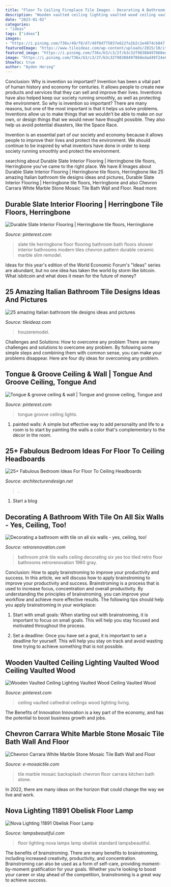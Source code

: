 ```yaml
---
title: "Floor To Ceiling Fireplace Tile Images - Decorating A Bathroom With Tile On All Six Walls"
description: "Wooden vaulted ceiling lighting vaulted wood ceiling vaulted wood"
date: "2023-01-02"
categories:
- "ideas"
tags: ["ideas"]
images:
- "https://i.pinimg.com/736x/49/f8/d7/49f8d775037e622fa1b2c1e4874cb847.jpg"
featuredImage: "https://www.tileideaz.com/wp-content/uploads/2015/10/italian-natural-borders-replacing-board-black-wall-basins-seats-ceramics-mosaics-inserts-sheet-cubicles-restroom-tumbled-build-bathroom-wall-tile-option-for-modern-home.jpg"
featured_image: "https://i.pinimg.com/736x/b3/c3/2f/b3c32f98388497068edad49f24e832e2.jpg"
image: "https://i.pinimg.com/736x/b3/c3/2f/b3c32f98388497068edad49f24e832e2.jpg"
ShowToc: true
author: "Ayden Herzog"
---
```



Conclusion: Why is invention so important?
Invention has been a vital part of human history and economy for centuries. It allows people to create new products and services that they can sell and improve their lives. Inventions have also helped keep our society running smoothly, as well as protecting the environment.
So why is invention so important? There are many reasons, but one of the most important is that it helps us solve problems. Inventions allow us to make things that we wouldn’t be able to make on our own, or design things that we would never have thought possible. They also help us avoid potential disasters, like the Space Race.

 Invention is an essential part of our society and economy because it allows people to improve their lives and protect the environment. We should continue to be inspired by what inventors have done in order to keep society running smoothly and protect the environment.

	

		
searching about Durable Slate Interior Flooring | Herringbone tile floors, Herringbone you've came to the right place. We have 8 Images about Durable Slate Interior Flooring | Herringbone tile floors, Herringbone like 25 amazing Italian bathroom tile designs ideas and pictures, Durable Slate Interior Flooring | Herringbone tile floors, Herringbone and also Chevron Carrara White Marble Stone Mosaic Tile Bath Wall and Floor. Read more:
		
    
## Durable Slate Interior Flooring | Herringbone Tile Floors, Herringbone

<img loading=lazy src="https://i.pinimg.com/736x/49/f8/d7/49f8d775037e622fa1b2c1e4874cb847.jpg" onerror="this.onerror=null;this.src='https://tse3.mm.bing.net/th?id=OIP.YDOsNxJdX9MlkSIUZV9AqAHaJ3&amp;pid=15.1';" alt="Durable Slate Interior Flooring | Herringbone tile floors, Herringbone">

_Source: pinterest.com_

>slate tile herringbone floor flooring bathroom bath floors shower interior bathrooms modern tiles chevron pattern durable ceramic marble slim remodel. 

	

Ideas for this year's edition of the World Economic Forum's "Ideas" series are abundant, but no one idea has taken the world by storm like bitcoin. What isbitcoin and what does it mean for the future of money? 

    
## 25 Amazing Italian Bathroom Tile Designs Ideas And Pictures

<img loading=lazy src="https://www.tileideaz.com/wp-content/uploads/2015/10/italian-natural-borders-replacing-board-black-wall-basins-seats-ceramics-mosaics-inserts-sheet-cubicles-restroom-tumbled-build-bathroom-wall-tile-option-for-modern-home.jpg" onerror="this.onerror=null;this.src='https://tse4.mm.bing.net/th?id=OIP.16sDjM93-GHos5WcXT1JqgHaLH&amp;pid=15.1';" alt="25 amazing Italian bathroom tile designs ideas and pictures">

_Source: tileideaz.com_

>houzeremodel. 

	

Challenges and Solutions: How to overcome any problem
There are many challenges and solutions to overcome any problem. By following some simple steps and combining them with common sense, you can make your problems disappear. Here are four diy ideas for overcoming any problem.

    
## Tongue &amp; Groove Ceiling &amp; Wall | Tongue And Groove Ceiling, Tongue And

<img loading=lazy src="https://i.pinimg.com/736x/25/0d/53/250d538b08b93a85e90fdc1db13a992f.jpg" onerror="this.onerror=null;this.src='https://tse4.mm.bing.net/th?id=OIP.W7QCVuhzaPHb-XAaM-00iQHaJ3&amp;pid=15.1';" alt="Tongue &amp; groove ceiling &amp; wall | Tongue and groove ceiling, Tongue and">

_Source: pinterest.com_

>tongue groove ceiling lights. 

	

1. painted walls: A simple but effective way to add personality and life to a room is to start by painting the walls a color that's complementary to the décor in the room.

    
## 25+ Fabulous Bedroom Ideas For Floor To Ceiling Headboards

<img loading=lazy src="https://cdn.architecturendesign.net/wp-content/uploads/2015/08/AD-Floor-To-Ceiling-Headboards-19.jpg" onerror="this.onerror=null;this.src='https://tse3.mm.bing.net/th?id=OIP.NSsAEE-_i9YKMZE7f989DAHaHk&amp;pid=15.1';" alt="25+ Fabulous Bedroom Ideas For Floor To Ceiling Headboards">

_Source: architecturendesign.net_

>. 

	

1. Start a blog

    
## Decorating A Bathroom With Tile On All Six Walls - Yes, Ceiling, Too!

<img loading=lazy src="https://retrorenovation.com/wp-content/uploads/2013/02/pink-vintage-tiled-bathroom-1960.jpg" onerror="this.onerror=null;this.src='https://tse2.mm.bing.net/th?id=OIP.HHVoEDBwEJPWpb2hQPbPHwHaMM&amp;pid=15.1';" alt="Decorating a bathroom with tile on all six walls - yes, ceiling, too!">

_Source: retrorenovation.com_

>bathroom pink tile walls ceiling decorating six yes too tiled retro floor bathrooms retrorenovation 1960 gray. 

	

Conclusion: How to apply brainstroming to improve your productivity and success.
In this article, we will discuss how to apply brainstroming to improve your productivity and success. Brainstroming is a process that is used to increase focus, concentration and overall productivity. By understanding the principles of brainstroming, you can improve your workflow and achieve more effective results. The following tips should help you apply brainstroming in your workplace: 
1) Start with small goals: When starting out with brainstroming, it is important to focus on small goals. This will help you stay focused and motivated throughout the process. 

2) Set a deadline: Once you have set a goal, it is important to set a deadline for yourself. This will help you stay on track and avoid wasting time trying to achieve something that is not possible.

    
## Wooden Vaulted Ceiling Lighting Vaulted Wood Ceiling Vaulted Wood

<img loading=lazy src="https://i.pinimg.com/736x/b3/c3/2f/b3c32f98388497068edad49f24e832e2.jpg" onerror="this.onerror=null;this.src='https://tse2.mm.bing.net/th?id=OIP.2hOexab5gufh1Vl08iUm1AHaLI&amp;pid=15.1';" alt="Wooden Vaulted Ceiling Lighting Vaulted Wood Ceiling Vaulted Wood">

_Source: pinterest.com_

>ceiling vaulted cathedral ceilings wood lighting living. 

	

The Benefits of Innovation
Innovation is a key part of the economy, and has the potential to boost business growth and jobs.

    
## Chevron Carrara White Marble Stone Mosaic Tile Bath Wall And Floor

<img loading=lazy src="https://e-mosaictile.com/media/wysiwyg/ProductImg/0M0116_02.jpg" onerror="this.onerror=null;this.src='https://tse4.mm.bing.net/th?id=OIP.xlQAjPlgvlOBEPaADfZ7-QHaKE&amp;pid=15.1';" alt="Chevron Carrara White Marble Stone Mosaic Tile Bath Wall and Floor">

_Source: e-mosaictile.com_

>tile marble mosaic backsplash chevron floor carrara kitchen bath stone. 

	

In 2022, there are many ideas on the horizon that could change the way we live and work.

    
## Nova Lighting 11891 Obelisk Floor Lamp

<img loading=lazy src="http://www.lampsbeautiful.com/media/NV/lgNV11891.jpg" onerror="this.onerror=null;this.src='https://tse4.mm.bing.net/th?id=OIP.BuVjeFX9asRpQRToTZgBJAHaKN&amp;pid=15.1';" alt="Nova Lighting 11891 Obelisk Floor Lamp">

_Source: lampsbeautiful.com_

>floor lighting nova lamps lamp obelisk standard lampsbeautiful. 

	

The benefits of brainstroming.
There are many benefits to brainstroming, including increased creativity, productivity, and concentration. Brainstroming can also be used as a form of self-care, providing moment-by-moment gratification for your goals. Whether you’re looking to boost your career or stay ahead of the competition, brainstroming is a great way to achieve success.

